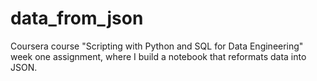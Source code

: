 # data_from_json
Coursera course "Scripting with Python and SQL for Data Engineering" week one assignment, where I build a notebook that reformats data into JSON.
